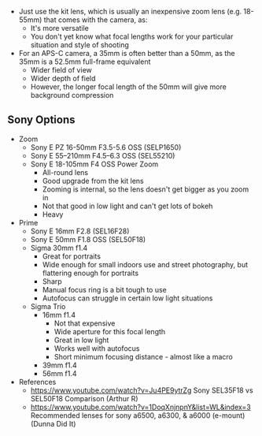 - Just use the kit lens, which is usually an inexpensive zoom lens (e.g. 18-55mm) that comes with the camera, as:
	- It's more versatile
	- You don't yet know what focal lengths work for your particular situation and style of shooting 
- For an APS-C camera, a 35mm is often better than a 50mm, as the 35mm is a 52.5mm full-frame equivalent
	- Wider field of view
	- Wider depth of field
	- However, the longer focal length of the 50mm will give more background compression


## Sony Options

- Zoom
	- Sony E PZ 16-50mm F3.5-5.6 OSS (SELP1650)
	- Sony E 55–210mm F4.5–6.3 OSS (SEL55210)
	- Sony E 18-105mm F4 OSS Power Zoom
		- All-round lens
		- Good upgrade from the kit lens
		- Zooming is internal, so the lens doesn't get bigger as you zoom in
		- Not that good in low light and can't get lots of bokeh
		- Heavy
- Prime
	- Sony E 16mm F2.8 (SEL16F28)
	- Sony E 50mm F1.8 OSS (SEL50F18)
	- Sigma 30mm f1.4
		- Great for portraits
		- Wide enough for small indoors use and street photography, but flattering enough for portraits
		- Sharp
		- Manual focus ring is a bit tough to use
		- Autofocus can struggle in certain low light situations
	- Sigma Trio
		- 16mm f1.4
			- Not that expensive
			- Wide aperture for this focal length
			- Great in low light
			- Works well with autofocus
			- Short minimum focusing distance - almost like a macro
		- 39mm f1.4
		- 56mm f1.4
- References
	- https://www.youtube.com/watch?v=Ju4PE9ytrZg Sony SEL35F18 vs SEL50F18 Comparison (Arthur R)
	- https://www.youtube.com/watch?v=1DoqXnjnpnY&list=WL&index=3 Recommended lenses for sony a6500, a6300, & a6000 (e-mount) (Dunna Did It)
